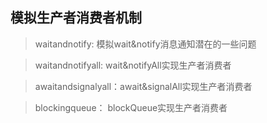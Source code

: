 ## 模拟生产者消费者机制
> waitandnotify: 模拟wait&notify消息通知潜在的一些问题

> waitandnotifyall: wait&notifyAll实现生产者消费者

> awaitandsignalyall：await&signalAll实现生产者消费者

> blockingqueue： blockQueue实现生产者消费者